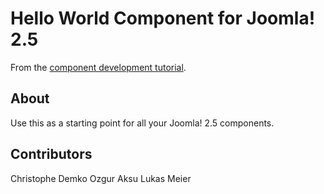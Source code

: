 # Hello World Component for Joomla! 2.5

From the [component development tutorial](https://docs.joomla.org/J2.5:Developing_a_MVC_Component/Adding_a_view_to_the_site_part#Packaging_the_component).

## About

Use this as a starting point for all your Joomla! 2.5 components.

## Contributors

Christophe Demko
Ozgur Aksu
Lukas Meier
